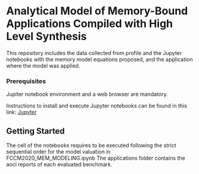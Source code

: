 # Analytical Model of Memory-Bound Applications Compiled with High Level Synthesis

This repository includes the data collected from profile and the Jupyter notebooks with the memory model equations proposed, and the application where the model was applied. 


### Prerequisites

Jupiter notebook environment and a web browser are mandatory.

Instructions to install and execute Jupyter notebooks can be found in this link: [Jupyter](https://github.com/jupyter/notebook)

## Getting Started

The cell of the notebooks requires to be executed following the strict sequential order for the model valuation in FCCM2020_MEM_MODELING.ipynb
The applications folder contains the aocl reports of each evaluated benchmark.
